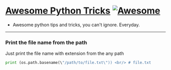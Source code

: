 # [Awesome Python Tricks](https://akashp1712.github.io/python-tricks/) [![Awesome](https://cdn.rawgit.com/sindresorhus/awesome/d7305f38d29fed78fa85652e3a63e154dd8e8829/media/badge.svg)](https://github.com/sindresorhus/awesome)
* Awesome python tips and tricks, you can't ignore. Everyday.

----

### Print the file name from the path
Just print the file name with extension from the any path

```python
print (os.path.basename(\"/path/to/file.txt\")) <br/> # file.txt
```
